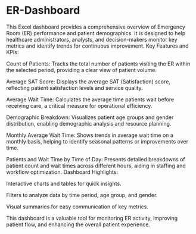 # ER-Dashboard
This Excel dashboard provides a comprehensive overview of Emergency Room (ER) performance and patient demographics. It is designed to help healthcare administrators, analysts, and decision-makers monitor key metrics and identify trends for continuous improvement.
Key Features and KPIs:

Count of Patients: Tracks the total number of patients visiting the ER within the selected period, providing a clear view of patient volume.

Average SAT Score: Displays the average SAT (Satisfaction) score, reflecting patient satisfaction levels and service quality.

Average Wait Time: Calculates the average time patients wait before receiving care, a critical measure for operational efficiency.

Demographic Breakdown: Visualizes patient age groups and gender distribution, enabling demographic analysis and resource planning.

Monthly Average Wait Time: Shows trends in average wait time on a monthly basis, helping to identify seasonal patterns or improvements over time.

Patients and Wait Time by Time of Day: Presents detailed breakdowns of patient count and wait times across different hours, aiding in staffing and workflow optimization.
Dashboard Highlights:

Interactive charts and tables for quick insights.

Filters to analyze data by time period, age group, and gender.

Visual summaries for easy communication of key metrics.

This dashboard is a valuable tool for monitoring ER activity, improving patient flow, and enhancing the overall patient experience.
